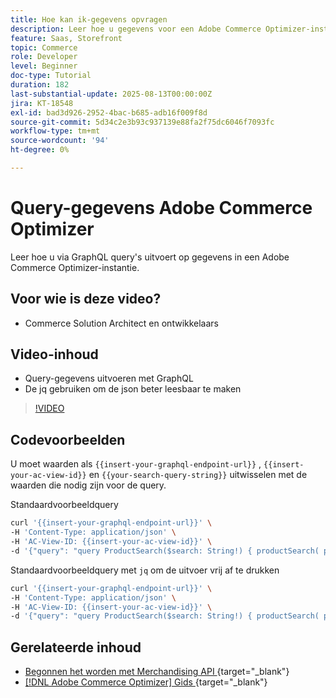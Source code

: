 ```yaml
---
title: Hoe kan ik-gegevens opvragen
description: Leer hoe u gegevens voor een Adobe Commerce Optimizer-instantie kunt opvragen.
feature: Saas, Storefront
topic: Commerce
role: Developer
level: Beginner
doc-type: Tutorial
duration: 182
last-substantial-update: 2025-08-13T00:00:00Z
jira: KT-18548
exl-id: bad3d926-2952-4bac-b685-adb16f009f8d
source-git-commit: 5d34c2e3b93c937139e88fa2f75dc6046f7093fc
workflow-type: tm+mt
source-wordcount: '94'
ht-degree: 0%

---
```


# Query-gegevens Adobe Commerce Optimizer

Leer hoe u via GraphQL query&#39;s uitvoert op gegevens in een Adobe Commerce Optimizer-instantie.

## Voor wie is deze video?

* Commerce Solution Architect en ontwikkelaars

## Video-inhoud

* Query-gegevens uitvoeren met GraphQL
* De jq gebruiken om de json beter leesbaar te maken

>[!VIDEO](https://video.tv.adobe.com/v/3470800?learn=on&enablevpops)

## Codevoorbeelden

U moet waarden als `{{insert-your-graphql-endpoint-url}}` , `{{insert-your-ac-view-id}}` en `{{your-search-query-string}}` uitwisselen met de waarden die nodig zijn voor de query.

Standaardvoorbeeldquery

```bash
curl '{{insert-your-graphql-endpoint-url}}' \
-H 'Content-Type: application/json' \
-H 'AC-View-ID: {{insert-your-ac-view-id}}' \
-d '{"query": "query ProductSearch($search: String!) { productSearch( phrase: $search, page_size: 10, current_page: 2) { items { productView { sku name description shortDescription images { url } ... on SimpleProductView { attributes { label name value } price { regular { amount { value currency } } roles } } } } } }", "variables": { "search": "{{your-search-query-string}}"}}'
```

Standaardvoorbeeldquery met `jq` om de uitvoer vrij af te drukken

```bash
curl '{{insert-your-graphql-endpoint-url}}' \
-H 'Content-Type: application/json' \
-H 'AC-View-ID: {{insert-your-ac-view-id}}' \
-d '{"query": "query ProductSearch($search: String!) { productSearch( phrase: $search, page_size: 10, current_page: 2) { items { productView { sku name description shortDescription images { url } ... on SimpleProductView { attributes { label name value } price { regular { amount { value currency } } roles } } } } } }", "variables": { "search": "{{your-search-query-string}}"}}' | jq .
```

## Gerelateerde inhoud

* [ Begonnen het worden met Merchandising API ](https://developer.adobe.com/commerce/services/optimizer/merchandising-services/using-the-api/#make-your-first-request){target="_blank"}
* [[!DNL Adobe Commerce Optimizer]  Gids ](https://experienceleague.adobe.com/en/docs/commerce/optimizer/overview){target="_blank"}
